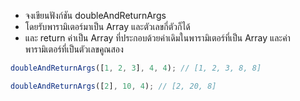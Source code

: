 - จงเขียนฟังก์ชัน doubleAndReturnArgs
- โดยรับพารามิเตอร์มาเป็น Array และตัวเลขกี่ตัวก็ได้
- และ return ค่าเป็น Array ที่ประกอบด้วยค่าเดิมในพารามิเตอร์ที่เป็น Array และค่าพารามิเตอร์ที่เป็นตัวเลขคูณสอง

```js
doubleAndReturnArgs([1, 2, 3], 4, 4); // [1, 2, 3, 8, 8]

doubleAndReturnArgs([2], 10, 4); // [2, 20, 8]
```
